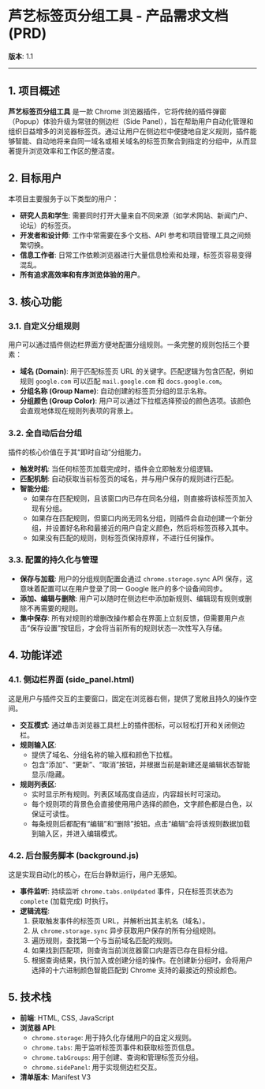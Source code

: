 # 芦艺标签页分组工具 - 产品需求文档 (PRD)

**版本**: 1.1

---

## 1. 项目概述

**芦艺标签页分组工具** 是一款 Chrome 浏览器插件，它将传统的插件弹窗（Popup）体验升级为常驻的侧边栏（Side Panel），旨在帮助用户自动化管理和组织日益增多的浏览器标签页。通过让用户在侧边栏中便捷地自定义规则，插件能够智能、自动地将来自同一域名或相关域名的标签页聚合到指定的分组中，从而显著提升浏览效率和工作区的整洁度。

## 2. 目标用户

本项目主要服务于以下类型的用户：
- **研究人员和学生**: 需要同时打开大量来自不同来源（如学术网站、新闻门户、论坛）的标签页。
- **开发者和设计师**: 工作中常需要在多个文档、API 参考和项目管理工具之间频繁切换。
- **信息工作者**: 日常工作依赖浏览器进行大量信息检索和处理，标签页容易变得混乱。
- **所有追求高效率和有序浏览体验的用户**。

## 3. 核心功能

### 3.1. 自定义分组规则
用户可以通过插件侧边栏界面方便地配置分组规则。一条完整的规则包括三个要素：
- **域名 (Domain)**: 用于匹配标签页 URL 的关键字。匹配逻辑为包含匹配，例如规则 `google.com` 可以匹配 `mail.google.com` 和 `docs.google.com`。
- **分组名称 (Group Name)**: 自动创建的标签页分组的显示名称。
- **分组颜色 (Group Color)**: 用户可以通过下拉框选择预设的颜色选项。该颜色会直观地体现在规则列表项的背景上。

### 3.2. 全自动后台分组
插件的核心价值在于其“即时自动”分组能力。
- **触发时机**: 当任何标签页加载完成时，插件会立即触发分组逻辑。
- **匹配机制**: 自动获取当前标签页的域名，并与用户保存的规则进行匹配。
- **智能分组**:
    - 如果存在匹配规则，且该窗口内已存在同名分组，则直接将该标签页加入现有分组。
    - 如果存在匹配规则，但窗口内尚无同名分组，则插件会自动创建一个新分组，并设置好名称和最接近的用户自定义颜色，然后将标签页移入其中。
    - 如果没有匹配的规则，则标签页保持原样，不进行任何操作。

### 3.3. 配置的持久化与管理
- **保存与加载**: 用户的分组规则配置会通过 `chrome.storage.sync` API 保存，这意味着配置可以在用户登录了同一 Google 账户的多个设备间同步。
- **添加、编辑与删除**: 用户可以随时在侧边栏中添加新规则、编辑现有规则或删除不再需要的规则。
- **集中保存**: 所有对规则的增删改操作都会在界面上立刻反馈，但需要用户点击“保存设置”按钮后，才会将当前所有的规则状态一次性写入存储。

## 4. 功能详述

### 4.1. 侧边栏界面 (side_panel.html)
这是用户与插件交互的主要窗口，固定在浏览器右侧，提供了宽敞且持久的操作空间。
- **交互模式**: 通过单击浏览器工具栏上的插件图标，可以轻松打开和关闭侧边栏。
- **规则输入区**:
    - 提供了域名、分组名称的输入框和颜色下拉框。
    - 包含“添加”、“更新”、“取消”按钮，并根据当前是新建还是编辑状态智能显示/隐藏。
- **规则列表区**:
    - 实时显示所有规则。列表区域高度自适应，内容超长时可滚动。
    - 每个规则项的背景色会直接使用用户选择的颜色，文字颜色都是白色，以保证可读性。
    - 每条规则后都配有“编辑”和“删除”按钮。点击“编辑”会将该规则数据加载到输入区，并进入编辑模式。

### 4.2. 后台服务脚本 (background.js)
这是实现自动化的核心，在后台静默运行，用户无感知。
- **事件监听**: 持续监听 `chrome.tabs.onUpdated` 事件，只在标签页状态为 `complete` (加载完成) 时执行。
- **逻辑流程**:
    1. 获取触发事件的标签页 URL，并解析出其主机名（域名）。
    2. 从 `chrome.storage.sync` 异步获取用户保存的所有分组规则。
    3. 遍历规则，查找第一个与当前域名匹配的规则。
    4. 如果找到匹配项，则查询当前浏览器窗口内是否已存在目标分组。
    5. 根据查询结果，执行加入或创建分组的操作。在创建新分组时，会将用户选择的十六进制颜色智能匹配到 Chrome 支持的最接近的预设颜色。

## 5. 技术栈
- **前端**: HTML, CSS, JavaScript
- **浏览器 API**:
    - `chrome.storage`: 用于持久化存储用户的自定义规则。
    - `chrome.tabs`: 用于监听标签页事件和获取标签页信息。
    - `chrome.tabGroups`: 用于创建、查询和管理标签页分组。
    - `chrome.sidePanel`: 用于实现侧边栏交互。
- **清单版本**: Manifest V3
